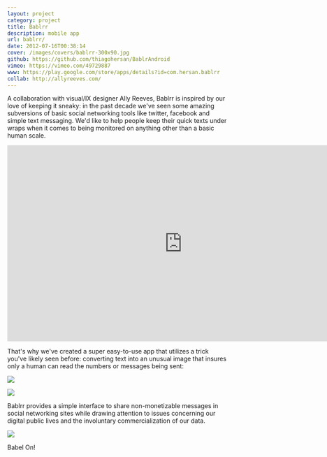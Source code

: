 ```yaml
---
layout: project
category: project
title: Bablrr
description: mobile app
url: bablrr/
date: 2012-07-16T00:38:14
cover: /images/covers/bablrr-300x90.jpg
github: https://github.com/thiagohersan/BablrAndroid
vimeo: https://vimeo.com/49729887
www: https://play.google.com/store/apps/details?id=com.hersan.bablrr
collab: http://allyreeves.com/
---
```

A collaboration with visual/IX designer Ally Reeves, Bablrr is inspired by our love of keeping it sneaky: in the past decade we've seen some amazing subversions of basic social networking tools like twitter, facebook and simple text messaging. We'd like to help people keep their quick texts under wraps when it comes to being monitored on anything other than a basic human scale.

<div class="video-wrapper">
    <iframe src="http://player.vimeo.com/video/49729887" height="449" width="800" allowfullscreen="allowfullscreen" frameborder="0"></iframe>
</div>

That's why we've created a super easy-to-use app that utilizes a trick you've likely seen before: converting text into an unusual image that insures only a human can read the numbers or messages being sent:

![](bablrr00.png)

![](bablrr02.png)

Bablrr provides a simple interface to share non-monetizable messages in social networking sites while drawing attention to issues concerning our digital public lives and the involuntary commercialization of our data.

![](bablrr_facebook.png)

Babel On!
